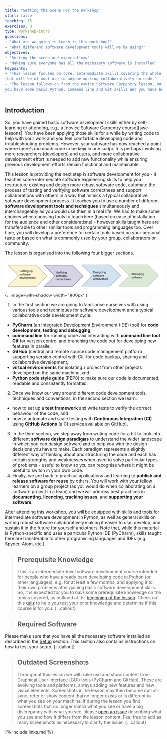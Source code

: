 ```yaml
---
title: "Setting the Scene For the Workshop"
start: false
teaching: 15
exercises: 0
type: workshop-intro
questions:
- "What are we going to teach in this workshop?"
- "What different software development tools will we be using?"
objectives:
- "Setting the scene and expectations"
- "Making sure everyone has all the necessary software is installed"
keypoints:
- "This lesson focuses on core, intermediate skills covering the whole software development life-cycle
that will be of most use to anyone working collaboratively on code."
- "The lesson follows on from the novice Software Carpentry lesson, but this not a prerequisite for attending as long as
you have some basic Python, command line and Git skills and you have been using them to write code to help with your work."
---
```


## Introduction
So, you have gained basic software development skills either by self-learning or attending, e.g., a [novice Software
Carpentry course][swc-lessons]. You have been applying those skills for a while by writing code to help with your work
and you feel comfortable developing code and troubleshooting problems. However, your software
has now reached a point where there’s too much code to be kept in one script. It is perhaps involving more
researchers (developers) and users, and more collaborative development effort is needed to add new functionality
while ensuring previous development efforts remain functional and maintainable.

This lesson is providing the next step in software development for you - it teaches some intermediate software
engineering skills to help you restructure existing and design more robust software code,
automate the process of testing and verifying software correctness and support collaborations with others in a way that mimics a typical collaborative
software development process. It teaches you to use a number of different **software development tools and techniques**
simultaneously and interchangeably as you would use them in a real life. We had to make some choices when choosing
tools to teach here (based on ease of installation for the audience and other considerations) - however
skills taught here are transferable to other similar tools and programming languages too.
Over time, you will develop a preference for certain tools based on your personal taste or based on what is commonly used by your group, collaborators or community.

The lesson is organised into the following
four bigger sections.

![Course overview](../fig/course-overview.png){: .image-with-shadow width="800px" }

1. In the first section we are going to familiarise ourselves with using various tools and techniques for
software development and a typical collaborative code development cycle:
- **PyCharm** (an Integrated Development Environment (IDE) tool) for **code development, testing and debugging**,
- **command line** for running code and interacting with **command line tool Git** for version control and
branching the code out for developing new features in parallel,
- **GitHub** (central and remote source code management platform supporting version control with Git) for code backup, sharing and
collaborative development,
- **virtual environments** for isolating a project from other projects developed on the same machine, and
- **Python code style guide** (PEP8) to make sure our code is documented, readable and consistently formatted.
2. Once we know our way around different code development tools, techniques and conventions, in the second section we learn:
- how to set up a **test framework** and write tests to verify the correct behaviour of the code, and
- how to automate and scale testing with **Continuous Integration (CI)** using
**GitHub Actions** (a CI service available on GitHub).
3. In the third section, we step away from writing code for a bit to look into different **software design paradigms**
to understand the wider landscape in which you can design software and to help you with the
design decisions you have to make. Each paradigm represents a slightly different way of thinking about and structuring
the code and each has certain strengths and weaknesses when used to solve particular types of problems -
useful to know so you can recognise where it might be useful to switch in your own code.
4. Finally, we are back to practical applications and learning to **publish and release
software for reuse** by others. You will work with your fellow learners on a group project (as you would do when
collaborating on a software project in a team) and we will address best practices in **documenting**, **licencing**, **tracking
issues**, and **supporting your software**.

After attending this workshop, you will be equipped with skills and tools for intermediate software development in Python,
as well as general skills on writing robust software collaboratively making it easier to use, develop,
and sustain it in the future for yourself and others. Note that, while this material is Python-specific
and uses a particular Python IDE (PyCharm), skills taught here are transferable to other
programming languages and IDEs (e.g. Spyder, Atom, etc.).

> ## Prerequisite Knowledge
> This is an intermediate-level software development course intended for people who have already been developing code in
> Python (or other languages), e.g. for at least a few months, and applying it to their own problems
> after gaining basic software development skills.
> So, it is expected for you to have some prerequisite knowledge on the topics covered, as outlined at the [beginning of the lesson](/index.html#prerequisites).
Check out this [quiz](../quiz/index.html) to help you test your prior knowledge and determine if this course is for you.
{: .callout}

> ## Required Software
Please make sure that you have all the necessary software installed as described in the [Setup](../setup.html) section.
This section also contains instructions on how to test your setup.
{: .callout}

> ## Outdated Screenshots
> Throughout this lesson we will make use and show content from Graphical User Interface (GUI) tools (PyCharm and GitHub).
> These are evolving tools and platforms, always adding new features and new visual elements.
> Screenshots in the lesson may then become out-of-sync, refer or show content that no longer exists or is different to
> what you see on your machine. If during the lesson you find screenshots that no longer match what you see or have
> a big discrepancy with what you see, please [open an issue](https://github.com/softwaresaved/python-intermediate-development/issues/new) describing what you see and how it differs from the lesson
> content. Feel free to add as many screenshots as necessary to clarify the issue.
{: .callout}

{% include links.md %}
